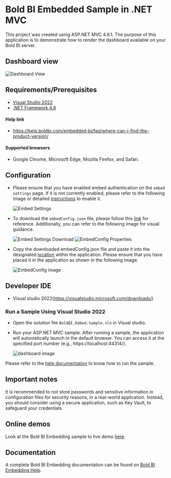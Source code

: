 # Bold BI Embedded Sample in .NET MVC

This project was created using ASP.NET MVC 4.8.1. The purpose of this application is to demonstrate how to render the dashboard available on your Bold BI server.

## Dashboard view

![Dashboard View](https://github.com/boldbi/aspnet-core-sample/assets/91586758/4af68f49-ffc0-400a-a323-55a3f3600a1d)

 ## Requirements/Prerequisites

 * [Visual Studio 2022](https://visualstudio.microsoft.com/downloads/)
 * [.NET Framework 4.8](https://dotnet.microsoft.com/en-us/download/dotnet-framework)

 #### Help link

 * https://help.boldbi.com/embedded-bi/faq/where-can-i-find-the-product-version/

 #### Supported browsers
  
  * Google Chrome, Microsoft Edge, Mozilla Firefox, and Safari.

 ## Configuration

 * Please ensure that you have enabled embed authentication on the `embed settings` page. If it is not currently enabled, please refer to the following image or detailed [instructions](https://help.boldbi.com/site-administration/embed-settings/#get-embed-secret-code) to enable it.

    ![Embed Settings](https://github.com/boldbi/aspnet-core-sample/assets/91586758/b3a81978-9eb4-42b2-92bb-d1e2735ab007)

 * To download the `embedConfig.json` file, please follow this [link](https://help.boldbi.com/site-administration/embed-settings/#get-embed-configuration-file) for reference. Additionally, you can refer to the following image for visual guidance.

    ![Embed Settings Download](https://github.com/boldbi/aspnet-core-sample/assets/91586758/d27d4cfc-6a3e-4c34-975e-f5f22dea6172)
    ![EmbedConfig Properties](https://github.com/boldbi/aspnet-core-sample/assets/91586758/d6ce925a-0d4c-45d2-817e-24d6d59e0d63)

 * Copy the downloaded embedConfig.json file and paste it into the designated [location](https://github.com/boldbi/aspnet-mvc-sample/tree/master/BoldBI.Embed.Sample) within the application. Please ensure that you have placed it in the application as shown in the following image.

   ![EmbedConfig image](https://github.com/boldbi/aspnet-core-sample/assets/91586758/4d7e26c7-9a58-42d8-b212-89cafc022fd6)

 ## Developer IDE

  * Visual studio 2022(https://visualstudio.microsoft.com/downloads/)

 ### Run a Sample Using Visual Studio 2022
 
  * Open the solution file `BoldBI.Embed.Sample.sln` in Visual studio.

  * Run your ASP.NET MVC sample. After running a sample, the application will automatically launch in the default browser. You can access it at the specified port number (e.g., https://localhost:44314/).

    ![dashboard image](https://github.com/boldbi/aspnet-core-sample/assets/91586758/4af68f49-ffc0-400a-a323-55a3f3600a1d)

Please refer to the [help documentation](https://help.boldbi.com/embedding-options/embedding-sdk/samples/asp-net-mvc/#how-to-run-the-sample) to know how to run the sample.

## Important notes

It is recommended to not store passwords and sensitive information in configuration files for security reasons, in a real-world application. Instead, you should consider using a secure application, such as Key Vault, to safeguard your credentials.

## Online demos

Look at the Bold BI Embedding sample to live demo [here](https://samples.boldbi.com/embed).

## Documentation

A complete Bold BI Embedding documentation can be found on [Bold BI Embedding Help](https://help.boldbi.com/embedded-bi/javascript-based/).